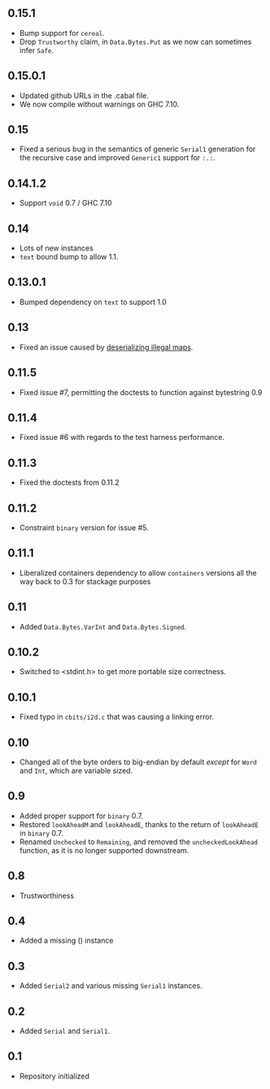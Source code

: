 0.15.1
------
* Bump support for `cereal`.
* Drop `Trustworthy` claim, in `Data.Bytes.Put` as we now can sometimes infer `Safe`.

0.15.0.1
--------
* Updated github URLs in the .cabal file.
* We now compile without warnings on GHC 7.10.

0.15
----
* Fixed a serious bug in the semantics of generic `Serial1` generation for the recursive case and improved `Generic1` support for `:.:`.

0.14.1.2
--------
* Support `void` 0.7 / GHC 7.10

0.14
----
* Lots of new instances
* `text` bound bump to allow 1.1.

0.13.0.1
--------
* Bumped dependency on `text` to support 1.0

0.13
----
* Fixed an issue caused by [deserializing illegal maps](http://www.reddit.com/r/haskell/comments/1q4r3b/mindbending_behavior_for_deserialization_in/).

0.11.5
------
* Fixed issue #7, permitting the doctests to function against bytestring 0.9

0.11.4
------
* Fixed issue #6 with regards to the test harness performance.

0.11.3
------
* Fixed the doctests from 0.11.2

0.11.2
------
* Constraint `binary` version for issue #5.

0.11.1
------
* Liberalized containers dependency to allow `containers` versions all the way back to 0.3 for stackage purposes

0.11
----
* Added `Data.Bytes.VarInt` and `Data.Bytes.Signed`.

0.10.2
------
* Switched to <stdint.h> to get more portable size correctness.

0.10.1
------
* Fixed typo in `cbits/i2d.c` that was causing a linking error.

0.10
----
* Changed all of the byte orders to big-endian by default *except* for `Word` and `Int`, which are variable sized.

0.9
-----
* Added proper support for `binary` 0.7.
* Restored `lookAheadM` and `lookAheadE`, thanks to the return of `lookAheadE` in `binary` 0.7.
* Renamed `Unchecked` to `Remaining`, and removed the `uncheckedLookAhead` function, as it is no longer supported downstream.

0.8
-----
* Trustworthiness

0.4
---
* Added a missing () instance

0.3
-----
* Added `Serial2` and various missing `Serial1` instances.

0.2
---
* Added `Serial` and `Serial1`.

0.1
---
* Repository initialized

